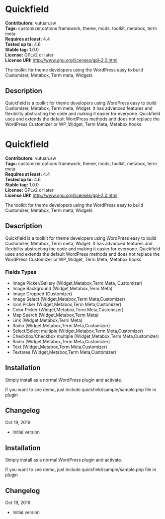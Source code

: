 # Quickfield #

**Contributors:** vutuan.sw  
**Tags:** customizer,options framework, theme, mods, toolkit, metabox, term meta  
**Requires at least:** 4.4  
**Tested up to:** 4.6  
**Stable tag:** 1.0.0  
**License:** GPLv2 or later  
**License URI:** http://www.gnu.org/licenses/gpl-2.0.html  


The toolkit for theme developers using the WordPress easy to build Customizer, Metabox, Term meta, Widgets


## Description ##

Quickfield is a toolkit for theme developers using WordPress easy to build Customizer, Metabox, Term meta, Widget. It has advanced features and flexibility abstracting the code and making it easier for everyone. 
Quickfield uses and extends the default WordPress methods and does not replace the WordPress Customizer or WP_Widget, Term Meta, Metabox hooks

# Quickfield #

**Contributors:** vutuan.sw  
**Tags:** customizer,options framework, theme, mods, toolkit, metabox, term meta  
**Requires at least:** 4.4  
**Tested up to:** 4.6  
**Stable tag:** 1.0.0  
**License:** GPLv2 or later  
**License URI:** http://www.gnu.org/licenses/gpl-2.0.html  


The toolkit for theme developers using the WordPress easy to build Customizer, Metabox, Term meta, Widgets


## Description ##

Quickfield is a toolkit for theme developers using WordPress easy to build Customizer, Metabox, Term meta, Widget. It has advanced features and flexibility abstracting the code and making it easier for everyone. 
Quickfield uses and extends the default WordPress methods and does not replace the WordPress Customizer or WP_Widget, Term Meta, Metabox hooks

### Fields Types ###

* Image Picker/Gallery (Widget,Metabox,Term Meta, Customizer)  
* Image Background (Widget,Metabox,Term Meta)  
* Image Cropped (Customizer)  
* Image Select (Widget,Metabox,Term Meta,Customizer)  
* Icon Picker (Widget,Metabox,Term Meta,Customizer)  
* Color Picker (Widget,Metabox,Term Meta,Customizer)  
* Map Search (Widget,Metabox,Term Meta)  
* Link (Widget,Metabox,Term Meta)  
* Radio (Widget,Metabox,Term Meta,Customizer)  
* Select/Select multiple (Widget,Metabox,Term Meta,Customizer)  
* Checkbox/Checkbox multiple (Widget,Metabox,Term Meta,Customizer)  
* Radio (Widget,Metabox,Term Meta,Customizer)  
* Text (Widget,Metabox,Term Meta,Customizer)  
* Textarea (Widget,Metabox,Term Meta,Customizer)  

## Installation ##

Simply install as a normal WordPress plugin and activate.

If you want to see demo, just include quickfield/sample/sample.php file in plugin

## Changelog ##
Oct 19, 2016

* Initial version


## Installation ##

Simply install as a normal WordPress plugin and activate.

If you want to see demo, just include quickfield/sample/sample.php file in plugin

## Changelog ##
Oct 19, 2016

* Initial version
